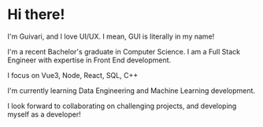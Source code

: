 # Hi there!

I'm Guivari, and I love UI/UX. I mean, 
GUI is literally in my name!

I'm a recent Bachelor's graduate
in Computer Science. I am a Full Stack
Engineer with expertise in Front End 
development.

I focus on Vue3, Node, React, SQL, C++

I'm currently learning Data Engineering 
and Machine Learning development.

I look forward to collaborating on
challenging projects, and developing
myself as a developer!

<!--
**Guivari/Guivari** is a ✨ _special_ ✨ repository because its `README.md` (this file) appears on your GitHub profile.

Here are some ideas to get you started:

- 🔭 I’m currently working on ...
- 🌱 I’m currently learning ...
- 👯 I’m looking to collaborate on ...
- 🤔 I’m looking for help with ...
- 💬 Ask me about ...
- 📫 How to reach me: ...
- 😄 Pronouns: ...
- ⚡ Fun fact: ...
-->
